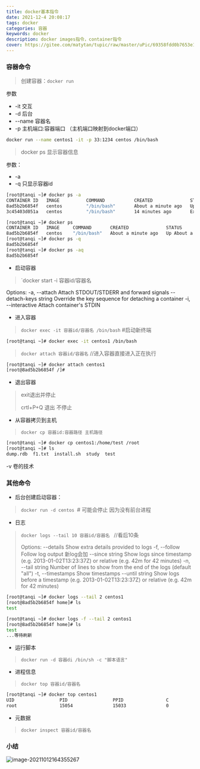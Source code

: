 ```yaml
---
title: docker基本指令
date: 2021-12-4 20:08:17
tags: docker
categories: 容器
keywords: docker
description: docker images指令，container指令
cover: https://gitee.com/matytan/tupic/raw/master/uPic/69358fdd0b7653e1268a26dd83168483.jpeg
---
```


### 容器命令

>创建容器：`docker run`

参数

- -it 交互
- -d 后台
- --name 容器名
- -p 主机端口:容器端口  （主机端口映射到docker端口）

```sh
docker run --name centos1 -it -p 33:1234 centos /bin/bash
```



>docker ps  显示容器信息

参数：

- -a
- -q 只显示容器id

```sh
[root@tanqi ~]# docker ps -a
CONTAINER ID   IMAGE          COMMAND           CREATED              STATUS                      PORTS     NAMES
8ad5b2b6854f   centos         "/bin/bash"       About a minute ago   Up About a minute                     centos1
3c45403d051a   centos         "/bin/bash"       14 minutes ago       Exited (0) 14 minutes ago             frosty_cannon

[root@tanqi ~]# docker ps 
CONTAINER ID   IMAGE     COMMAND       CREATED              STATUS              PORTS     NAMES
8ad5b2b6854f   centos    "/bin/bash"   About a minute ago   Up About a minute             centos1
[root@tanqi ~]# docker ps -q
8ad5b2b6854f
[root@tanqi ~]# docker ps -aq
8ad5b2b6854f

```



- 启动容器

> `docker start -i 容器id/容器名

Options:
  -a, --attach               Attach STDOUT/STDERR and forward signals
      --detach-keys string   Override the key sequence for detaching a container
  -i, --interactive          Attach container's STDIN



- 进入容器

>`docker exec -it 容器id/容器名 /bin/bash`  #启动新终端

```sh
[root@tanqi ~]# docker exec -it centos1 /bin/bash

```



> `docker attach 容器id/容器名`  //进入容器直接进入正在执行

```sh
[root@tanqi ~]# docker attach centos1
[root@8ad5b2b6854f /]# 
```

- 退出容器

> exit退出并停止
>
> crtl+P+Q 退出 不停止



- 从容器拷贝到主机

>`docker cp 容器id:容器路径 主机路径`

```sh
[root@tanqi ~]# docker cp centos1:/home/test /root
[root@tanqi ~]# ls
dump.rdb  f1.txt  install.sh  study  test
```

-v 卷的技术





### 其他命令

- 后台创建启动容器：

> `docker run -d centos `# 可能会停止 因为没有前台进程

- 日志

> `docker logs --tail 10 容器id/容器名 ` //看后10条
>
> Options:
>    --details        Show extra details provided to logs
> -f, --follow         Follow log output 新log会加
>    --since string   Show logs since timestamp (e.g. 2013-01-02T13:23:37Z) or relative (e.g. 42m for
>                     42 minutes)
> -n, --tail string    Number of lines to show from the end of the logs (default "all")
> -t, --timestamps     Show timestamps
>    --until string   Show logs before a timestamp (e.g. 2013-01-02T13:23:37Z) or relative (e.g. 42m
>                     for 42 minutes)

```sh
[root@tanqi ~]# docker logs --tail 2 centos1
[root@8ad5b2b6854f home]# ls 
test

[root@tanqi ~]# docker logs -f --tail 2 centos1
[root@8ad5b2b6854f home]# ls 
test
...等待刷新
```



- 运行脚本

> `docker run -d 容器di /bin/sh -c "脚本语言"`

- 进程信息

> `docker top 容器id/容器名`

```sh
[root@tanqi ~]# docker top centos1
UID                 PID                 PPID                C                   STIME               TTY                 TIME                CMD
root                15054               15033               0                   15:30               pts/0               00:00:00            /bin/bash
```

- 元数据

> `docker inspect 容器id/容器名`



### 小结

![image-20211012164355267](https://gitee.com/matytan/tupic/raw/master/uPic/image-20211012164355267.png)